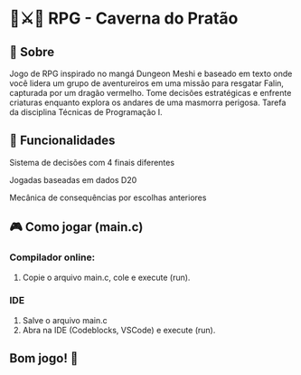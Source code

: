 # 🐉⚔️🍛 RPG - Caverna do Pratão
## 📖 Sobre
Jogo de RPG inspirado no mangá Dungeon Meshi e baseado em texto onde você lidera um grupo de aventureiros em uma missão para resgatar Falin, capturada por um dragão vermelho. Tome decisões estratégicas e enfrente criaturas enquanto explora os andares de uma masmorra perigosa. Tarefa da disciplina Técnicas de Programação I.

## 🧩 Funcionalidades
Sistema de decisões com 4 finais diferentes

Jogadas baseadas em dados D20

Mecânica de consequências por escolhas anteriores

## 🎮 Como jogar (main.c)
### Compilador online:
1. Copie o arquivo main.c, cole e execute (run).

### IDE
1. Salve o arquivo main.c
2. Abra na IDE (Codeblocks, VSCode) e execute (run).

## Bom jogo! 🚀
